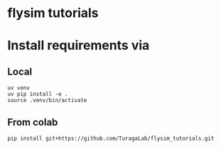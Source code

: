 # flysim tutorials

# Install requirements via


## Local

```
uv venv
uv pip install -e .  
source .venv/bin/activate
```

## From colab

```
pip install git+https://github.com/TuragaLab/flysim_tutorials.git
```